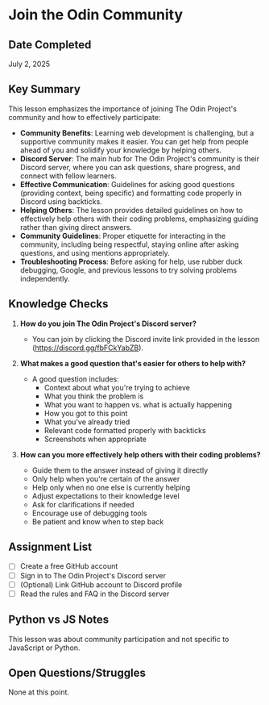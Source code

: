 # Join the Odin Community

## Date Completed
July 2, 2025

## Key Summary
This lesson emphasizes the importance of joining The Odin Project's community and how to effectively participate:

- **Community Benefits**: Learning web development is challenging, but a supportive community makes it easier. You can get help from people ahead of you and solidify your knowledge by helping others.
- **Discord Server**: The main hub for The Odin Project's community is their Discord server, where you can ask questions, share progress, and connect with fellow learners.
- **Effective Communication**: Guidelines for asking good questions (providing context, being specific) and formatting code properly in Discord using backticks.
- **Helping Others**: The lesson provides detailed guidelines on how to effectively help others with their coding problems, emphasizing guiding rather than giving direct answers.
- **Community Guidelines**: Proper etiquette for interacting in the community, including being respectful, staying online after asking questions, and using mentions appropriately.
- **Troubleshooting Process**: Before asking for help, use rubber duck debugging, Google, and previous lessons to try solving problems independently.

## Knowledge Checks
1. **How do you join The Odin Project's Discord server?**
   - You can join by clicking the Discord invite link provided in the lesson (https://discord.gg/fbFCkYabZB).

2. **What makes a good question that's easier for others to help with?**
   - A good question includes:
     - Context about what you're trying to achieve
     - What you think the problem is
     - What you want to happen vs. what is actually happening
     - How you got to this point
     - What you've already tried
     - Relevant code formatted properly with backticks
     - Screenshots when appropriate

3. **How can you more effectively help others with their coding problems?**
   - Guide them to the answer instead of giving it directly
   - Only help when you're certain of the answer
   - Help only when no one else is currently helping
   - Adjust expectations to their knowledge level
   - Ask for clarifications if needed
   - Encourage use of debugging tools
   - Be patient and know when to step back

## Assignment List
- [ ] Create a free GitHub account
- [ ] Sign in to The Odin Project's Discord server
- [ ] (Optional) Link GitHub account to Discord profile
- [ ] Read the rules and FAQ in the Discord server

## Python vs JS Notes
This lesson was about community participation and not specific to JavaScript or Python.

## Open Questions/Struggles
None at this point.
